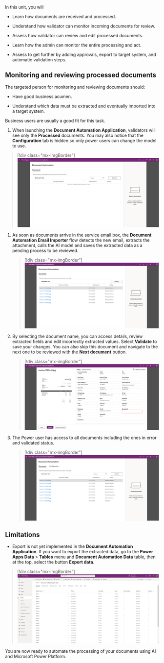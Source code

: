 In this unit, you will

- Learn how documents are received and processed.

- Understand how validator can monitor incoming documents for review.

- Assess how validator can review and edit processed documents.

- Learn how the admin can monitor the entire processing and act.

- Assess to get further by adding approvals, export to target system, and automatic validation steps.

## Monitoring and reviewing processed documents

The targeted person for monitoring and reviewing documents should:

- Have good business acumen.

- Understand which data must be extracted and eventually imported into a target system.

Business users are usually a good fit for this task.

1. When launching the **Document Automation Application**, validators will see only the **Processed** documents. You may also notice that the **Configuration** tab is hidden so only power users can change the model to use.

> [!div class="mx-imgBorder"]
> [![List of documents for review (empty).](../media/4-documents.png)](../media/4-documents.png#lightbox)

1. As soon as documents arrive in the service email box, the **Document Automation Email Importer** flow detects the new email, extracts the attachment, calls the AI model and saves the extracted data as a pending process to be reviewed.

   > [!div class="mx-imgBorder"]
   > [![List of documents for review with invoice image documents for manual review.](../media/4-document-automation-email-review.png)](../media/4-document-automation-email-review.png#lightbox)

1. By selecting the document name, you can access details, review extracted fields and edit incorrectly extracted values. Select **Validate** to save your changes. You can also skip this document and navigate to the next one to be reviewed with the **Next document** button.

   > [!div class="mx-imgBorder"]
   > [![Manual review of invoice image showing extracted data for validation.](../media/4-validate.png)](../media/4-validate.png#lightbox)

1. The Power user has access to all documents including the ones in error and validated status.

   > [!div class="mx-imgBorder"]
   > [![List of documents including those with Validated or Invalid Document status.](../media/4-power-user.png)](../media/4-power-user.png#lightbox)

## Limitations

- Export is not yet implemented in the **Document Automation Application**. If you want to export the extracted data, go to the **Power Apps Data** > **Tables** menu and **Document Automation Data** table, then at the top, select the button **Export data**.

> [!div class="mx-imgBorder"]
> [![Tables > Document Automation Data showing the Columns tab.](../media/4-export.png)](../media/4-export.png#lightbox)

You are now ready to automate the processing of your documents using AI and Microsoft Power Platform.

